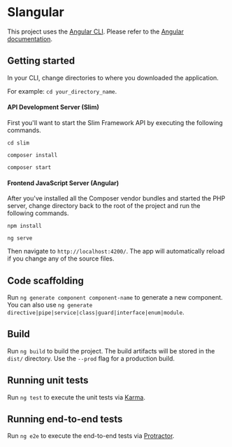 # Slangular

This project uses the [Angular CLI](https://github.com/angular/angular-cli). Please refer to the [Angular documentation](https://angular.io/docs). 

## Getting started
In your CLI, change directories to where you downloaded the application.

For example: `cd your_directory_name`.

#### API Development Server (Slim)
First you'll want to start the Slim Framework API by executing the following commands.

`cd slim`

`composer install`

`composer start`

#### Frontend JavaScript Server (Angular)
After you've installed all the Composer vendor bundles and started the PHP server, change directory back to the root of the project and run the following commands.

`npm install`

`ng serve`

Then navigate to `http://localhost:4200/`. The app will automatically reload if you change any of the source files.

## Code scaffolding

Run `ng generate component component-name` to generate a new component. You can also use `ng generate directive|pipe|service|class|guard|interface|enum|module`.

## Build

Run `ng build` to build the project. The build artifacts will be stored in the `dist/` directory. Use the `--prod` flag for a production build.

## Running unit tests

Run `ng test` to execute the unit tests via [Karma](https://karma-runner.github.io).

## Running end-to-end tests

Run `ng e2e` to execute the end-to-end tests via [Protractor](http://www.protractortest.org/).
